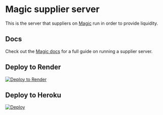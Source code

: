 # Magic supplier server

This is the server that suppliers on [Magic](https://magic.fun) run in order to provide liquidity.

## Docs

Check out the [Magic docs](https://docs.magic.fun/guides/host-a-supplier) for a full guide on running a supplier server.

## Deploy to Render

[![Deploy to Render](https://render.com/images/deploy-to-render-button.svg)](https://render.com/deploy?repo=https://github.com/magicstx/supplier-server)

## Deploy to Heroku

[![Deploy](https://www.herokucdn.com/deploy/button.svg)](https://heroku.com/deploy?template=https://github.com/magicstx/supplier-server)
